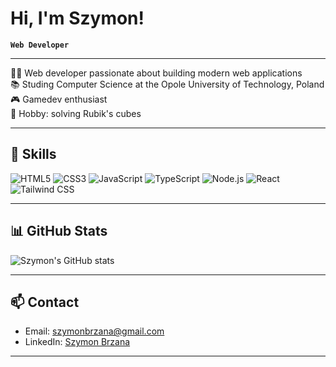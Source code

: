 # Hi, I'm Szymon!

**`Web Developer`**

---

🧑‍💻 Web developer passionate about building modern web applications<br/>
📚 Studing Computer Science at the Opole University of Technology, Poland<br/>
🎮 Gamedev enthusiast<br/>
🧩 Hobby: solving Rubik's cubes<br/>

---

## 🚀 Skills

![HTML5](https://img.shields.io/badge/HTML5-E34F26?style=for-the-badge&logo=html5&logoColor=white)
![CSS3](https://img.shields.io/badge/CSS3-1572B6?style=for-the-badge&logo=css3&logoColor=white)
![JavaScript](https://img.shields.io/badge/JavaScript-F7DF1E?style=for-the-badge&logo=javascript&logoColor=black)
![TypeScript](https://img.shields.io/badge/TypeScript-3178C6?style=for-the-badge&logo=typescript&logoColor=white)
![Node.js](https://img.shields.io/badge/Node.js-339933?style=for-the-badge&logo=nodedotjs&logoColor=white)
![React](https://img.shields.io/badge/React-20232A?style=for-the-badge&logo=react&logoColor=61DAFB)
![Tailwind CSS](https://img.shields.io/badge/Tailwind%20CSS-38B2AC?style=for-the-badge&logo=tailwind-css&logoColor=white)

---

## 📊 GitHub Stats

![Szymon's GitHub stats](https://github-readme-stats.vercel.app/api?username=Brzana&show_icons=true&theme=radical)

---

## 📫 Contact

- Email: [szymonbrzana@gmail.com](mailto:szymonbrzana@gmail.com)
- LinkedIn: [Szymon Brzana](https://www.linkedin.com/in/szymon-brzana-6a79312b9/)

---
